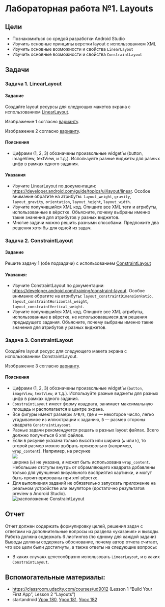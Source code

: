 # Лабораторная работа №1. Layouts
## Цели
* Познакомиться со средой разработки Android Studio
* Изучить основные принципы верстки layout с использованием XML
* Изучить основные возможности и свойства `LinearLayout`
* Изучить основные возможности и свойства `ConstraintLayout`

## Задачи
### Задача 1.  LinearLayout
#### Задание
Создайте layout ресурсы для следующих макетов экрана с использованием [LinearLayout](https://developer.android.com/guide/topics/ui/layout/linear).

Изображение 1 согласно [варианту](linear).

Изображение 2 согласно [варианту](linear).

#### Пояснения
* Цифрами (1, 2, 3) обозначены произвольные widget’ы (button, imageView, textView, и т.д.). Используйте разные виджеты для разных цифр в рамках одного задания.

#### Указания
* Изучите LinearLayout по документации: https://developer.android.com/guide/topics/ui/layout/linear. Особое внимание обратите на атрибуты: `layout_weight`, `gravity`, `layout_gravity`, `orientation`, `layout_height`, `layout_width`.
* Изучите получившийся XML код. Опишите все XML теги и атрибуты, использованные в вёрстке. Объясните, почему выбраны именно такие значения для атрибутов у разных виджетов.
* Многие задачи можно решить разными способами. Предложите два решения хотя бы для одной из задач.

### Задача 2. ConstraintLayout
#### Задание
Решите задачу 1 (обе подзадачи) с использованием [ConstraintLayout](https://developer.android.com/training/constraint-layout)

#### Указания:
* Изучите ConstraintLayout по документации: https://developer.android.com/training/constraint-layout. Особое внимание обратите на атрибуты: `layout_constraintDimensionRatio`, `layout_constraintHorizontal_weight`, `layout_constraintVertical_weight`.
* Изучите получившийся XML код. Опишите все XML атрибуты, использованные в вёрстке, не использовавшиеся для решения предыдущего задания. Объясните, почему выбраны именно такие значения для атрибутов у разных виджетов.


### Задача 3. ConstraintLayout
Создайте layout ресурс для следующего макета экрана с использованием ConstraintLayout.

Изображение 3 согласно [варианту](constraint).

#### Пояснения
* Цифрами (1, 2, 3) обозначены произвольные widget’ы (`button`, `imageView`, `textView`, и т.д.). Используйте разные виджеты для разных цифр в рамках одного задания.
* `ConstraintLayout` имеет форму квадрата, занимает максимальную площадь и располагается в центре экрана.
* Все фигуры имеют размеры `A*B/5`, где `A` — некоторое число, легко угадываемое из иллюстрации к заданию, `B` — размер стороны квадрата `ConstraintLayoout`.
* Разные задачи рекомендуется решать в разных layout файлах. Всего должно получиться 6 xml файлов.
* Если в рисунке указана только высота или ширина (`w` или `h`), то второй размер можно выбрать произвольно (например, `wrap_content`). Например, на рисунке  
![](linear/18.png)  
ширина (`w`) не указана, и может быть использована `wrap_content`. Небольшие отступы внутрь от обрамляющего квадрата добавлены только для улучшения визуального восприятия картинки, и могут быть проигнорированы при xml вёрстке.
* Для выполнения заданий не обязательно запускать приложение на реальном устройстве или эмуляторе (достаточно результатов preview в Android Studio).  
![расположение ConstraintLayout](comment01.png "расположение ConstraintLayout")

## Отчет
Отчет должен содержать формулировку целей, решения задач с ответами на дополнительные вопросы из раздела «указания» и выводы. Работа должна содержать 6 листингов (по одному для каждой задачи)
Выводы должны содержать обоснование, почему автор отчета считает, что все цели были достигнуты, а также ответы на следующие вопросы:
* В каких случаях целесообразно использовать `LinearLayout`, и в каких `ConstraintLayout`.

## Вспомогательные материалы:
* https://classroom.udacity.com/courses/ud9012 (Lesson 1 “Build Your First App”, Lesson 2 “Layouts”)
* startandroid [Урок 180](https://startandroid.ru/ru/uroki/vse-uroki-spiskom/489-urok-180-constraintlayout-osnovy.html), [Урок 181](https://startandroid.ru/ru/uroki/vse-uroki-spiskom/490-urok-181-constraintslayout-advanced.html), [Урок 182](https://startandroid.ru/ru/uroki/vse-uroki-spiskom/491-urok-182-constraintlayout-chain-weight-barrier-group.html)
